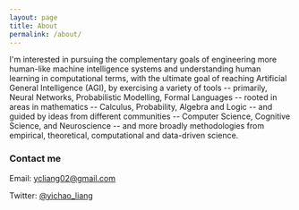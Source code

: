```yaml
---
layout: page
title: About
permalink: /about/
---
```


I'm interested in pursuing the complementary goals of engineering more human-like machine intelligence systems and understanding human learning in computational terms, with the ultimate goal of reaching Artificial General Intelligence (AGI), by exercising a variety of tools -- primarily, Neural Networks, Probabilistic Modelling, Formal Languages -- rooted in areas in mathematics --  Calculus, Probability, Algebra and Logic -- and guided by ideas from different communities -- Computer Science, Cognitive Science, and Neuroscience -- and more broadly methodologies from empirical, theoretical, computational and data-driven science.

### Contact me

Email: [ycliang02@gmail.com](mailto:ycliang02@gmail.com)


Twitter: [@yichao_liang](https://twitter.com/yichao_liang)
